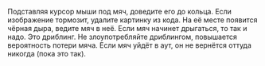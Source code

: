 Подставляя курсор мыши под мяч, доведите его до кольца.
Если изображение тормозит, удалите картинку из кода. На её месте появится чёрная дыра, ведите мяч в неё.
Если мяч начинет дрыгаться, то так и надо. Это дриблинг.
Не злоупотребляйте дриблингом, повышается вероятность потери мяча.
Если мяч уйдёт в аут, он не вернётся оттуда никогда  (пока это так).
